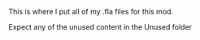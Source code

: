This is where I put all of my .fla files for this mod.

Expect any of the unused content in the Unused folder
